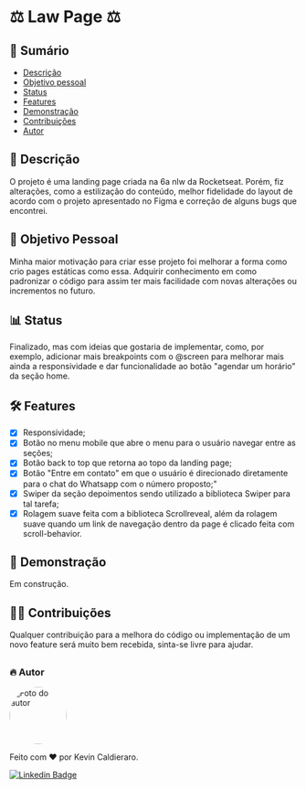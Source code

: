 # ⚖️ Law Page ⚖️

## 📌 Sumário

<!--ts-->

- [Descrição](#-descrição)
- [Objetivo pessoal](#-objetivo-pessoal)
- [Status](#-status)
- [Features](#-features)
- [Demonstração](#-demonstração)
- [Contribuições](#-contribuições)
- [Autor](#-autor)
<!--te-->

## 📝 Descrição

<p>
  O projeto é uma landing page criada na 6a nlw da Rocketseat. Porém, fiz alterações, como a estilização do conteúdo, melhor fidelidade do layout de acordo com o projeto apresentado no Figma e correção de alguns bugs que encontrei.
</p>

## 🎯 Objetivo Pessoal

<p>
  Minha maior motivação para criar esse projeto foi melhorar a forma como crio pages estáticas como essa. Adquirir conhecimento em como padronizar o código para assim ter mais facilidade com novas alterações ou incrementos no futuro.
</p>

## 📊 Status

<p>
  Finalizado, mas com ideias que gostaria de implementar, como, por exemplo, adicionar mais breakpoints com o @screen para melhorar mais ainda a responsividade e dar funcionalidade ao botão "agendar um horário" da seção home.
</p>

## 🛠 Features

- [x] Responsividade;
- [x] Botão no menu mobile que abre o menu para o usuário navegar entre as seções;
- [x] Botão back to top que retorna ao topo da landing page;
- [x] Botão "Entre em contato" em que o usuário é direcionado diretamente para o chat do Whatsapp com o número proposto;"
- [x] Swiper da seção depoimentos sendo utilizado a biblioteca Swiper para tal tarefa;
- [x] Rolagem suave feita com a biblioteca Scrollreveal, além da rolagem suave quando um link de navegação dentro da page é clicado feita com scroll-behavior.

## 📸 Demonstração

Em construção.

<!-- <h1 align="center"> <img src="https://github.com/kevinCaldieraro/landingPageDentist/blob/main/.github/desktop_gif.gif"> </h1>
<h1 align="center"> <img src="https://github.com/kevinCaldieraro/landingPageDentist/blob/main/.github/mobile_gif.gif"> </h1> -->

## 👨‍🔧 Contribuições

<p>
  Qualquer contribuição para a melhora do código ou implementação de um novo feature será muito bem recebida, sinta-se livre para ajudar.
</p>

##

### 🔥 Autor

 <img style="border-radius: 50%;" src="https://github.com/kevinCaldieraro.png" width="100px;" alt="Foto do autor">
<p>Feito com ❤️ por Kevin Caldieraro.</p>

[![Linkedin Badge](https://img.shields.io/badge/-Kevin%20Caldieraro-blue?style=flat-square&logo=Linkedin&logoColor=white&link=https://www.linkedin.com/in/kevin-caldieraro-667393240/)](https://www.linkedin.com/in/kevin-caldieraro-667393240/)
